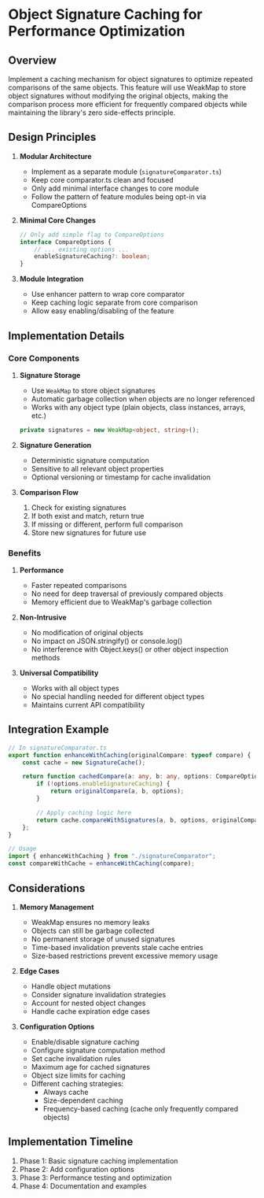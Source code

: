 # Object Signature Caching for Performance Optimization

## Overview

Implement a caching mechanism for object signatures to optimize repeated comparisons of the same objects. This feature
will use WeakMap to store object signatures without modifying the original objects, making the comparison process more
efficient for frequently compared objects while maintaining the library's zero side-effects principle.

## Design Principles

1. **Modular Architecture**

    - Implement as a separate module (`signatureComparator.ts`)
    - Keep core comparator.ts clean and focused
    - Only add minimal interface changes to core module
    - Follow the pattern of feature modules being opt-in via CompareOptions

2. **Minimal Core Changes**

    ```typescript
    // Only add simple flag to CompareOptions
    interface CompareOptions {
        // ... existing options ...
        enableSignatureCaching?: boolean;
    }
    ```

3. **Module Integration**
    - Use enhancer pattern to wrap core comparator
    - Keep caching logic separate from core comparison
    - Allow easy enabling/disabling of the feature

## Implementation Details

### Core Components

1. **Signature Storage**

    - Use `WeakMap` to store object signatures
    - Automatic garbage collection when objects are no longer referenced
    - Works with any object type (plain objects, class instances, arrays, etc.)

    ```typescript
    private signatures = new WeakMap<object, string>();
    ```

2. **Signature Generation**

    - Deterministic signature computation
    - Sensitive to all relevant object properties
    - Optional versioning or timestamp for cache invalidation

3. **Comparison Flow**
    1. Check for existing signatures
    2. If both exist and match, return true
    3. If missing or different, perform full comparison
    4. Store new signatures for future use

### Benefits

1. **Performance**

    - Faster repeated comparisons
    - No need for deep traversal of previously compared objects
    - Memory efficient due to WeakMap's garbage collection

2. **Non-Intrusive**

    - No modification of original objects
    - No impact on JSON.stringify() or console.log()
    - No interference with Object.keys() or other object inspection methods

3. **Universal Compatibility**
    - Works with all object types
    - No special handling needed for different object types
    - Maintains current API compatibility

## Integration Example

```typescript
// In signatureComparator.ts
export function enhanceWithCaching(originalCompare: typeof compare) {
    const cache = new SignatureCache();

    return function cachedCompare(a: any, b: any, options: CompareOptions) {
        if (!options.enableSignatureCaching) {
            return originalCompare(a, b, options);
        }

        // Apply caching logic here
        return cache.compareWithSignatures(a, b, options, originalCompare);
    };
}

// Usage
import { enhanceWithCaching } from "./signatureComparator";
const compareWithCache = enhanceWithCaching(compare);
```

## Considerations

1. **Memory Management**

    - WeakMap ensures no memory leaks
    - Objects can still be garbage collected
    - No permanent storage of unused signatures
    - Time-based invalidation prevents stale cache entries
    - Size-based restrictions prevent excessive memory usage

2. **Edge Cases**

    - Handle object mutations
    - Consider signature invalidation strategies
    - Account for nested object changes
    - Handle cache expiration edge cases

3. **Configuration Options**

    - Enable/disable signature caching
    - Configure signature computation method
    - Set cache invalidation rules
    - Maximum age for cached signatures
    - Object size limits for caching
    - Different caching strategies:
        - Always cache
        - Size-dependent caching
        - Frequency-based caching (cache only frequently compared objects)

## Implementation Timeline

1. Phase 1: Basic signature caching implementation
2. Phase 2: Add configuration options
3. Phase 3: Performance testing and optimization
4. Phase 4: Documentation and examples
